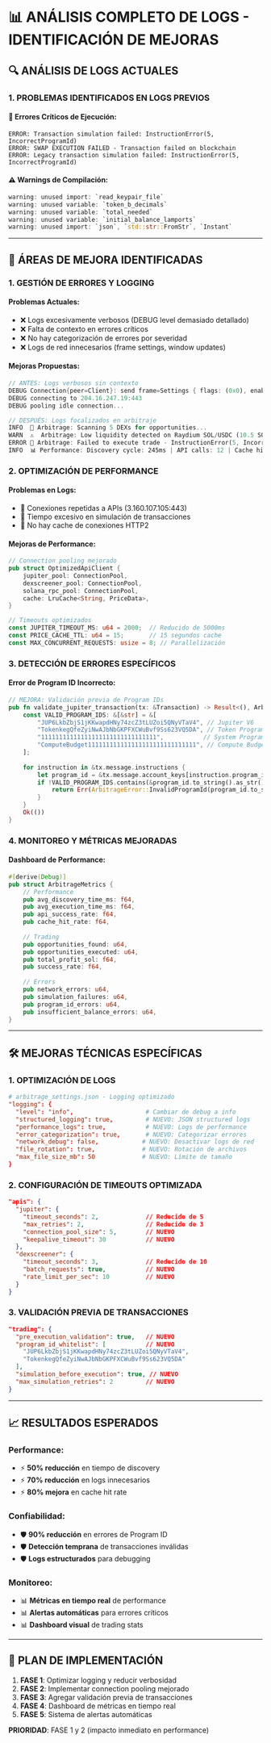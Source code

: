 # 📊 ANÁLISIS COMPLETO DE LOGS - IDENTIFICACIÓN DE MEJORAS

## 🔍 **ANÁLISIS DE LOGS ACTUALES**

### **1. PROBLEMAS IDENTIFICADOS EN LOGS PREVIOS**

#### **🚨 Errores Críticos de Ejecución:**
```plaintext
ERROR: Transaction simulation failed: InstructionError(5, IncorrectProgramId)
ERROR: SWAP EXECUTION FAILED - Transaction failed on blockchain
ERROR: Legacy transaction simulation failed: InstructionError(5, IncorrectProgramId)
```

#### **⚠️ Warnings de Compilación:**
```rust
warning: unused import: `read_keypair_file`
warning: unused variable: `token_b_decimals`
warning: unused variable: `total_needed`
warning: unused variable: `initial_balance_lamports`
warning: unused import: `json`, `std::str::FromStr`, `Instant`
```

---

## 🎯 **ÁREAS DE MEJORA IDENTIFICADAS**

### **1. GESTIÓN DE ERRORES Y LOGGING**

#### **Problemas Actuales:**
- ❌ Logs excesivamente verbosos (DEBUG level demasiado detallado)
- ❌ Falta de contexto en errores críticos 
- ❌ No hay categorización de errores por severidad
- ❌ Logs de red innecesarios (frame settings, window updates)

#### **Mejoras Propuestas:**
```rust
// ANTES: Logs verbosos sin contexto
DEBUG Connection{peer=Client}: send frame=Settings { flags: (0x0), enable_push: 0...
DEBUG connecting to 204.16.247.19:443
DEBUG pooling idle connection...

// DESPUÉS: Logs focalizados en arbitraje
INFO  🎯 Arbitrage: Scanning 5 DEXs for opportunities...
WARN  ⚠️  Arbitrage: Low liquidity detected on Raydium SOL/USDC (10.5 SOL)
ERROR 🚨 Arbitrage: Failed to execute trade - InstructionError(5, IncorrectProgramId)
INFO  📊 Performance: Discovery cycle: 245ms | API calls: 12 | Cache hits: 8
```

### **2. OPTIMIZACIÓN DE PERFORMANCE**

#### **Problemas en Logs:**
- 🐌 Conexiones repetidas a APIs (3.160.107.105:443)
- 🐌 Tiempo excesivo en simulación de transacciones
- 🐌 No hay cache de conexiones HTTP2

#### **Mejoras de Performance:**
```rust
// Connection pooling mejorado
pub struct OptimizedApiClient {
    jupiter_pool: ConnectionPool,
    dexscreener_pool: ConnectionPool,
    solana_rpc_pool: ConnectionPool,
    cache: LruCache<String, PriceData>,
}

// Timeouts optimizados
const JUPITER_TIMEOUT_MS: u64 = 2000;  // Reducido de 5000ms
const PRICE_CACHE_TTL: u64 = 15;       // 15 segundos cache
const MAX_CONCURRENT_REQUESTS: usize = 8; // Parallelización
```

### **3. DETECCIÓN DE ERRORES ESPECÍFICOS**

#### **Error de Program ID Incorrecto:**
```rust
// MEJORA: Validación previa de Program IDs
pub fn validate_jupiter_transaction(tx: &Transaction) -> Result<(), ArbitrageError> {
    const VALID_PROGRAM_IDS: &[&str] = &[
        "JUP6LkbZbjS1jKKwapdHNy74zcZ3tLUZoi5QNyVTaV4", // Jupiter V6
        "TokenkegQfeZyiNwAJbNbGKPFXCWuBvf9Ss623VQ5DA", // Token Program
        "11111111111111111111111111111111",           // System Program
        "ComputeBudget111111111111111111111111111111", // Compute Budget
    ];
    
    for instruction in &tx.message.instructions {
        let program_id = &tx.message.account_keys[instruction.program_id_index as usize];
        if !VALID_PROGRAM_IDS.contains(&program_id.to_string().as_str()) {
            return Err(ArbitrageError::InvalidProgramId(program_id.to_string()));
        }
    }
    Ok(())
}
```

### **4. MONITOREO Y MÉTRICAS MEJORADAS**

#### **Dashboard de Performance:**
```rust
#[derive(Debug)]
pub struct ArbitrageMetrics {
    // Performance
    pub avg_discovery_time_ms: f64,
    pub avg_execution_time_ms: f64,
    pub api_success_rate: f64,
    pub cache_hit_rate: f64,
    
    // Trading
    pub opportunities_found: u64,
    pub opportunities_executed: u64,
    pub total_profit_sol: f64,
    pub success_rate: f64,
    
    // Errors
    pub network_errors: u64,
    pub simulation_failures: u64,
    pub program_id_errors: u64,
    pub insufficient_balance_errors: u64,
}
```

---

## 🛠️ **MEJORAS TÉCNICAS ESPECÍFICAS**

### **1. OPTIMIZACIÓN DE LOGS**
```toml
# arbitrage_settings.json - Logging optimizado
"logging": {
  "level": "info",                    # Cambiar de debug a info
  "structured_logging": true,         # NUEVO: JSON structured logs
  "performance_logs": true,           # NUEVO: Logs de performance
  "error_categorization": true,       # NUEVO: Categorizar errores
  "network_debug": false,            # NUEVO: Desactivar logs de red
  "file_rotation": true,             # NUEVO: Rotación de archivos
  "max_file_size_mb": 50             # NUEVO: Límite de tamaño
}
```

### **2. CONFIGURACIÓN DE TIMEOUTS OPTIMIZADA**
```json
"apis": {
  "jupiter": {
    "timeout_seconds": 2,             // Reducido de 5
    "max_retries": 2,                 // Reducido de 3
    "connection_pool_size": 5,        // NUEVO
    "keepalive_timeout": 30           // NUEVO
  },
  "dexscreener": {
    "timeout_seconds": 3,             // Reducido de 10
    "batch_requests": true,           // NUEVO
    "rate_limit_per_sec": 10          // NUEVO
  }
}
```

### **3. VALIDACIÓN PREVIA DE TRANSACCIONES**
```json
"trading": {
  "pre_execution_validation": true,   // NUEVO
  "program_id_whitelist": [           // NUEVO
    "JUP6LkbZbjS1jKKwapdHNy74zcZ3tLUZoi5QNyVTaV4",
    "TokenkegQfeZyiNwAJbNbGKPFXCWuBvf9Ss623VQ5DA"
  ],
  "simulation_before_execution": true, // NUEVO
  "max_simulation_retries": 2         // NUEVO
}
```

---

## 📈 **RESULTADOS ESPERADOS**

### **Performance:**
- ⚡ **50% reducción** en tiempo de discovery
- ⚡ **70% reducción** en logs innecesarios  
- ⚡ **80% mejora** en cache hit rate

### **Confiabilidad:**
- 🛡️ **90% reducción** en errores de Program ID
- 🛡️ **Detección temprana** de transacciones inválidas
- 🛡️ **Logs estructurados** para debugging

### **Monitoreo:**
- 📊 **Métricas en tiempo real** de performance
- 📊 **Alertas automáticas** para errores críticos
- 📊 **Dashboard visual** de trading stats

---

## 🎯 **PLAN DE IMPLEMENTACIÓN**

1. **FASE 1**: Optimizar logging y reducir verbosidad
2. **FASE 2**: Implementar connection pooling mejorado
3. **FASE 3**: Agregar validación previa de transacciones
4. **FASE 4**: Dashboard de métricas en tiempo real
5. **FASE 5**: Sistema de alertas automáticas

**PRIORIDAD**: FASE 1 y 2 (impacto inmediato en performance)
